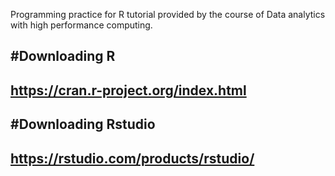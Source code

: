 Programming practice for R tutorial provided by the course of Data analytics with high performance computing. 

#Downloading R
---
https://cran.r-project.org/index.html
---

#Downloading Rstudio
---
https://rstudio.com/products/rstudio/ 
---
